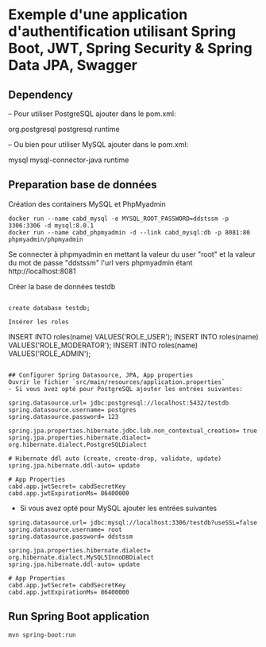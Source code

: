 # Exemple d'une application d'authentification utilisant Spring Boot, JWT, Spring Security & Spring Data JPA, Swagger

## Dependency
– Pour utiliser PostgreSQL ajouter dans le pom.xml:

<dependency>
  <groupId>org.postgresql</groupId>
  <artifactId>postgresql</artifactId>
  <scope>runtime</scope>
</dependency>

 – Ou bien pour utiliser MySQL ajouter dans le pom.xml:

<dependency>
  <groupId>mysql</groupId>
  <artifactId>mysql-connector-java</artifactId>
  <scope>runtime</scope>
</dependency>



## Preparation base de données

Création des containers MySQL et PhpMyadmin
```
docker run --name cabd_mysql -e MYSQL_ROOT_PASSWORD=ddstssm -p 3306:3306 -d mysql:8.0.1
docker run --name cabd_phpmyadmin -d --link cabd_mysql:db -p 8081:80 phpmyadmin/phpmyadmin

```

Se connecter à phpmyadmin en mettant la valeur du user "root" et la valeur du mot de passe "ddstssm" l'url vers phpmyadmin étant http://localhost:8081

Créer la base de données testdb
```

create database testdb;

Insérer les roles
```

INSERT INTO roles(name) VALUES('ROLE_USER');
INSERT INTO roles(name) VALUES('ROLE_MODERATOR');
INSERT INTO roles(name) VALUES('ROLE_ADMIN');
```

## Configurer Spring Datasource, JPA, App properties
Ouvrir le fichier `src/main/resources/application.properties`
- Si vous avez opté pour PostgreSQL ajouter les entrées suivantes:

spring.datasource.url= jdbc:postgresql://localhost:5432/testdb
spring.datasource.username= postgres
spring.datasource.password= 123

spring.jpa.properties.hibernate.jdbc.lob.non_contextual_creation= true
spring.jpa.properties.hibernate.dialect= org.hibernate.dialect.PostgreSQLDialect

# Hibernate ddl auto (create, create-drop, validate, update)
spring.jpa.hibernate.ddl-auto= update

# App Properties
cabd.app.jwtSecret= cabdSecretKey
cabd.app.jwtExpirationMs= 86400000
```
- Si vous avez opté pour MySQL ajouter les entrées suivantes
```
spring.datasource.url= jdbc:mysql://localhost:3306/testdb?useSSL=false
spring.datasource.username= root
spring.datasource.password= ddstssm

spring.jpa.properties.hibernate.dialect= org.hibernate.dialect.MySQL5InnoDBDialect
spring.jpa.hibernate.ddl-auto= update

# App Properties
cabd.app.jwtSecret= cabdSecretKey
cabd.app.jwtExpirationMs= 86400000
```
## Run Spring Boot application
```
mvn spring-boot:run
```

